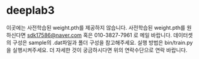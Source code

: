 # deeplab3
이곳에는 사전학습된 weight.pth를 제공하지 않습니다. 사전학습된 weight.pth를 원하신다면 sdk17586@naver.com 혹은 010-3827-7961 로 메일 바랍니다. 데이터셋의 구성은 sample의 .dat파일과 폴더 구성을 참고해주세요. 실행 방법은 bin/train.py을 실행시켜주세요. 더 자세한 것이 궁금하시다면 위의 연락수단으로 연락 바랍니다.
